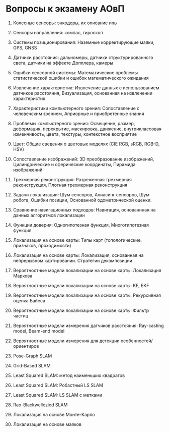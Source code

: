 # Вопросы к экзамену АОвП

1. Колесные сенсоры: энкодеры, их описание ипы
2. Сенсоры направления: компас, гироскоп
3. Системы позиционирования: Наземные корректирующие маяки, GPS, GNSS
4. Датчики расстояния: дальномеры, датчики структурированного света, датчики на эффекте Допплера, камеры
5. Ошибки сенсорной системы: Математические проблемы статистической ошибки и ошибок математического ожидания
6. Извлечение характеристик: Извлечение данных с использованием датчиков расстояния, Визуализация, основанная на извлечении характеристик
7. Характеристики компьютерного зрения: Сопоставление с человечским зрением, Априорные и приобретенные знания
8. Проблемы компьютерного зрения: Освещение, размер, деформация, перекрытие, маскировка, движение, внутриклассовая изменчивость, цвета, текстуры, контекстное восприятие
9. Цвет: Общие сведения о цветовых моделях (CIE RGB, sRGB, RGB-D, HSV)
10. Сопоставление изображений: 3D преобразование изображений, Цилиндрические и сферические координаты, Пирамида изображений
11. Трехмерная реконструкция: Разреженная трехмерная реконструкция, Плотная трехмерная реконструкция
12. Задачи локализации: Шум сенсоров, Алиасинг сенсоров, Шум робота, Ошибки позиции, Основанной одометрической оценки.
13. Сравнение навигационных подходов: Навигация, основаннная на данных алгоритмов локализации
14. Функции доверия: Одногипотезная функция, Многогипотезная функция
15. Локализация на основе карты: Типы карт (топологические, признаков, проходимости)

16. Локализация на основе карты: Локализация, основанная на непрерывном картировании. Стратегии декомпозиции.
17. Вероятностные модели локализации на основе карты: Локализация Маркова
18. Вероятностные модели локализации на основе карты: KF, EKF
19. Вероятностные модели локализации на основе карты: Рекурсивная оценка Байеса
20. Вероятностные модели локализации на основе карты: Фильтр частиц
21. Вероятностные модели измерения датчиков расстояния: Ray-casting model, Beam-end model
22. Вероятностные модели измерения для детекции особенностей/ориентиров
23. Pose-Graph SLAM
24. Grid-Based SLAM
25. Least Squared SLAM: метод наименьших квадратов
26. Least Squared SLAM: Робастный LS SLAM
27. Least Squared SLAM: LS SLAM с метками 
28. Rao-Blackwellezied SLAM
29. Локализация на основе Монте-Карло
30. Локализация на основе маяков

